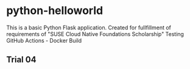 # python-helloworld

This is a basic Python Flask application.
Created for fullfillment of requirements of "SUSE Cloud Native Foundations Scholarship"
Testing GitHub Actions - Docker Build

## Trial 04

